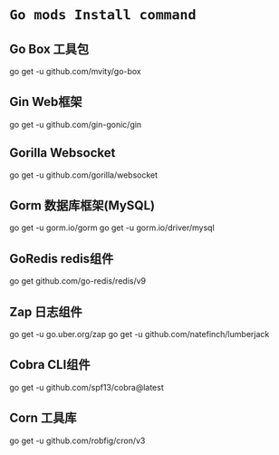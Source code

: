 # `Go mods Install command`

## Go Box 工具包

go get -u github.com/mvity/go-box

## Gin Web框架

go get -u github.com/gin-gonic/gin

## Gorilla Websocket

go get -u github.com/gorilla/websocket

## Gorm 数据库框架(MySQL)

go get -u gorm.io/gorm
go get -u gorm.io/driver/mysql

## GoRedis redis组件

go get github.com/go-redis/redis/v9

## Zap 日志组件

go get -u go.uber.org/zap
go get -u github.com/natefinch/lumberjack

## Cobra CLI组件

go get -u github.com/spf13/cobra@latest

## Corn 工具库

go get -u github.com/robfig/cron/v3